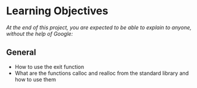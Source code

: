 # Learning Objectives
*At the end of this project, you are expected to be able to explain to anyone, without the help of Google:*

## General
- How to use the exit function
- What are the functions calloc and realloc from the standard library and how to use them
